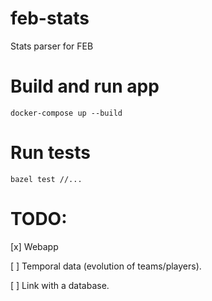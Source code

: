 # feb-stats
Stats parser for FEB


# Build and run app
```
docker-compose up --build
```

# Run tests

```shell script
bazel test //...
```


# TODO:

[x] Webapp

[ ] Temporal data (evolution of teams/players).

[ ] Link with a database.

